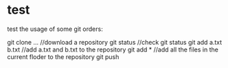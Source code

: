 # test
test the usage of some git orders:

git clone ... //download a repository
git status  //check git status
git add a.txt b.txt //add a.txt and b.txt to the repository
git add *   //add all the files in the current floder to the repository
git push
